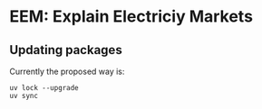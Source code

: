 # EEM: Explain Electriciy Markets

## Updating packages

Currently the proposed way is:

```shell
uv lock --upgrade
uv sync
```

